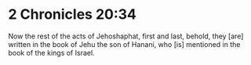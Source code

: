 # 2 Chronicles 20:34

Now the rest of the acts of Jehoshaphat, first and last, behold, they [are] written in the book of Jehu the son of Hanani, who [is] mentioned in the book of the kings of Israel.